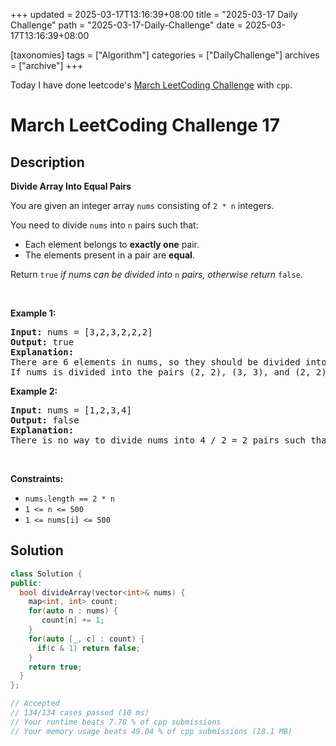 +++
updated = 2025-03-17T13:16:39+08:00
title = "2025-03-17 Daily Challenge"
path = "2025-03-17-Daily-Challenge"
date = 2025-03-17T13:16:39+08:00

[taxonomies]
tags = ["Algorithm"]
categories = ["DailyChallenge"]
archives = ["archive"]
+++

Today I have done leetcode's [March LeetCoding Challenge](https://leetcode.com/problems/divide-array-into-equal-pairs/) with `cpp`.

<!-- more -->

# March LeetCoding Challenge 17

## Description

**Divide Array Into Equal Pairs**

<p>You are given an integer array <code>nums</code> consisting of <code>2 * n</code> integers.</p>

<p>You need to divide <code>nums</code> into <code>n</code> pairs such that:</p>

<ul>
	<li>Each element belongs to <strong>exactly one</strong> pair.</li>
	<li>The elements present in a pair are <strong>equal</strong>.</li>
</ul>

<p>Return <code>true</code> <em>if nums can be divided into</em> <code>n</code> <em>pairs, otherwise return</em> <code>false</code>.</p>

<p>&nbsp;</p>
<p><strong class="example">Example 1:</strong></p>

<pre>
<strong>Input:</strong> nums = [3,2,3,2,2,2]
<strong>Output:</strong> true
<strong>Explanation:</strong> 
There are 6 elements in nums, so they should be divided into 6 / 2 = 3 pairs.
If nums is divided into the pairs (2, 2), (3, 3), and (2, 2), it will satisfy all the conditions.
</pre>

<p><strong class="example">Example 2:</strong></p>

<pre>
<strong>Input:</strong> nums = [1,2,3,4]
<strong>Output:</strong> false
<strong>Explanation:</strong> 
There is no way to divide nums into 4 / 2 = 2 pairs such that the pairs satisfy every condition.
</pre>

<p>&nbsp;</p>
<p><strong>Constraints:</strong></p>

<ul>
	<li><code>nums.length == 2 * n</code></li>
	<li><code>1 &lt;= n &lt;= 500</code></li>
	<li><code>1 &lt;= nums[i] &lt;= 500</code></li>
</ul>


## Solution

``` cpp
class Solution {
public:
  bool divideArray(vector<int>& nums) {
    map<int, int> count;
    for(auto n : nums) {
       count[n] += 1;
    }
    for(auto [_, c] : count) {
      if(c & 1) return false;
    }
    return true;
  }
};

// Accepted
// 134/134 cases passed (10 ms)
// Your runtime beats 7.78 % of cpp submissions
// Your memory usage beats 49.04 % of cpp submissions (18.1 MB)
```
